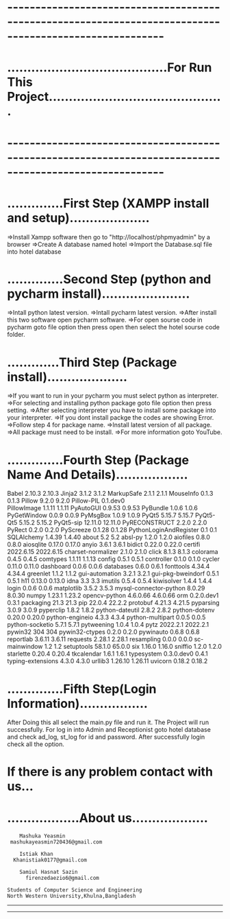 
# --------------------------------------------------------------------------------------------------------
# ........................................For Run This Project............................................
# --------------------------------------------------------------------------------------------------------



# ..............First Step (XAMPP install and setup)....................

=>Install Xampp software then go to "http://localhost/phpmyadmin" by a browser
=>Create A database named hotel
=>Import the Database.sql file into hotel database



# ..............Second Step (python and pycharm install)......................

=>Intall python latest version.
=>Intall pycharm latest version.
=>After install this two software open pycharm software.
=>For open sourse code in pycharm goto file option then press open then select the hotel sourse code folder.



# .............Third Step (Package install)....................

=>If you want to run in your pycharm you must select python as interpreter. 
=>For selecting and installing python package goto file option then press setting.
=>After selecting interpreter you have to install some package into your interpreter.
=>If you dont install packge the codes are showing Error.
=>Follow step 4 for package name.
=>Install latest version of all package.
=>All package must need to be install.
=>For more information goto YouTube.



# ..............Fourth Step (Package Name And Details)..................

Babel	                         2.10.3	     2.10.3
Jinja2	                         3.1.2	     3.1.2
MarkupSafe	                 2.1.1	     2.1.1
MouseInfo	                 0.1.3	     0.1.3
Pillow	                         9.2.0	     9.2.0
Pillow-PIL	                 0.1.dev0	
PillowImage	                 1.1.11	     1.1.11
PyAutoGUI	                 0.9.53	     0.9.53
PyBundle	                 1.0.6	     1.0.6
PyGetWindow	                 0.0.9	     0.0.9
PyMsgBox	                 1.0.9	     1.0.9
PyQt5	                         5.15.7	     5.15.7
PyQt5-Qt5	                 5.15.2	     5.15.2
PyQt5-sip	                 12.11.0     12.11.0
PyRECONSTRUCT	                 2.2.0	     2.2.0
PyRect	                         0.2.0	     0.2.0
PyScreeze	                 0.1.28	     0.1.28
PythonLoginAndRegister	         0.1	     0.1
SQLAlchemy	                 1.4.39	     1.4.40
about	                         5.2	     5.2
absl-py	                         1.2.0	     1.2.0
aiofiles	                 0.8.0	     0.8.0
aiosqlite	                 0.17.0	     0.17.0
anyio	                         3.6.1	     3.6.1
bidict	                         0.22.0	     0.22.0
certifi	                         2022.6.15   2022.6.15
charset-normalizer	         2.1.0	     2.1.0
click	                         8.1.3	     8.1.3
colorama	                 0.4.5	     0.4.5
comtypes	                 1.1.11	     1.1.13
config	                         0.5.1	      0.5.1
controller	                 0.1.0	      0.1.0
cycler	                         0.11.0	      0.11.0
dashboard	                 0.0.6	      0.0.6
databases	                 0.6.0	      0.6.1
fonttools	                 4.34.4	      4.34.4
greenlet	                 1.1.2	      1.1.2
gui-automation	                 3.2.1	      3.2.1
gui-pkg-bweindorf	         0.5.1	      0.5.1
h11	                         0.13.0	      0.13.0
idna	                         3.3	      3.3
imutils	                         0.5.4	      0.5.4
kiwisolver	                 1.4.4	      1.4.4
login	                         0.0.6	      0.0.6
matplotlib	                 3.5.2	      3.5.3
mysql-connector-python	         8.0.29	      8.0.30
numpy	                         1.23.1	      1.23.2
opencv-python	                 4.6.0.66     4.6.0.66
orm	                         0.2.0.dev1   0.3.1
packaging	                 21.3	      21.3
pip	                         22.0.4	      22.2.2
protobuf	                 4.21.3	      4.21.5
pyparsing	                 3.0.9	      3.0.9
pyperclip	                 1.8.2	      1.8.2
python-dateutil	                 2.8.2	      2.8.2
python-dotenv	                 0.20.0	      0.20.0
python-engineio	                 4.3.3	      4.3.4
python-multipart	         0.0.5	      0.0.5
python-socketio	                 5.7.1	      5.7.1
pytweening	                 1.0.4	      1.0.4
pytz	                         2022.2.1     2022.2.1
pywin32	                         304	      304
pywin32-ctypes	                 0.2.0	      0.2.0
pywinauto	                 0.6.8	      0.6.8
reportlab	                 3.6.11	      3.6.11
requests	                 2.28.1	      2.28.1
resampling	                 0.0.0	      0.0.0
sc-mainwindow	                 1.2	      1.2
setuptools	                 58.1.0	      65.0.0
six	                         1.16.0	      1.16.0
sniffio	                         1.2.0	      1.2.0
starlette	                 0.20.4	      0.20.4
tkcalendar	                 1.6.1	      1.6.1
typesystem	                 0.3.0.dev0   0.4.1
typing-extensions	         4.3.0	      4.3.0
urllib3	                         1.26.10      1.26.11
uvicorn	                         0.18.2	      0.18.2



# ..............Fifth Step(Login Information).................

After Doing this all select the main.py file and run it.
The Project will run successfully.
For log in into Admin and Receptionist goto hotel database and check ad_log, st_log for id and password.
After successfully login check all the option.



# If there is any problem contact with us...


# ..................About us...................

		Mashuka Yeasmin
	 mashukayeasmin720436@gmail.com

		Istiak Khan
	  Khanistiak0177@gmail.com

		Samiul Hasnat Sazin 
	      firenzedaezio6@gmail.com

	Students of Computer Science and Engineering 	
	North Western University,Khulna,Bangladesh

	
----------------------------------------------------------------------------------------------------------------------------
----------------------------------------------------------------------------------------------------------------------------
